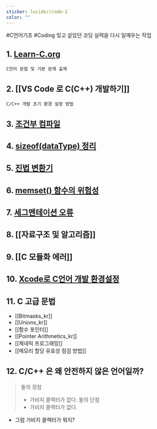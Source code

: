 ```yaml
---
sticker: lucide//code-2
color: ""
---
```

#C언어기초 #Coding
잊고 살았던 코딩 실력을 다시 일깨우는 작업
## 1. [Learn-C.org](https://www.learn-c.org/)
	C언어 문법 및 기본 문제 출제
## 2. [[VS Code 로 C(C++) 개발하기]]
	C/C++ 개발 초기 환경 설정 방법

## 3. [조건부 컴파일](https://www.tcpschool.com/c/c_compile_condCompile)

## 4. [sizeof(dataType) 정리](https://blog.naver.com/dnltjdghks1/221238594256)

## 5. [진법 변환기](https://www.digikey.kr/ko/resources/conversion-calculators/conversion-calculator-number-conversion)

## 6. [memset() 함수의 위험성](memset().md)

## 7. [세그멘테이션 오류](SegmentationFault.md)

## 8. [[자료구조 및 알고리즘]]

## 9. [[C 모듈화 에러]]

## 10. [Xcode로 C언어 개발 환경설정](https://nadocoding.tistory.com/94)

## 11. C 고급 문법
- [[Bitmasks_kr]]
- [[Unions_kr]]
- [[함수 포인터]]
- [[Pointer Arithmetics_kr]]
- [[제네릭 프로그래밍]]
- [[메모리 할당 유효성 점검 방법]]
## 12. C/C++ 은 왜 안전하지 않은 언어일까?
> 둘의 장점
> - 가비지 콜랙터가 없다.
> 둘의 단점
> - 가비지 콜랙터가 없다.
- 그럼 가비지 콜랙터가 뭐지?